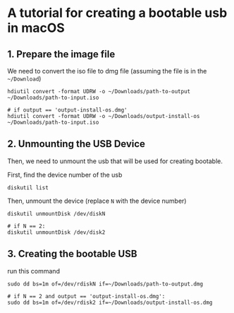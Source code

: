# A tutorial for creating a bootable usb in macOS

## 1. Prepare the image file
We need to convert the iso file to dmg file (assuming the file is in the `~/Download`)
```
hdiutil convert -format UDRW -o ~/Downloads/path-to-output ~/Downloads/path-to-input.iso

# if output == 'output-install-os.dmg'
hdiutil convert -format UDRW -o ~/Downloads/output-install-os ~/Downloads/path-to-input.iso
```

## 2. Unmounting the USB Device
Then, we need to unmount the usb that will be used for creating bootable.

First, find the device number of the usb
```
diskutil list
```

Then, unmount the device (replace `N` with the device number)
```
diskutil unmountDisk /dev/diskN

# if N == 2:
diskutil unmountDisk /dev/disk2
```

## 3. Creating the bootable USB
run this command
```
sudo dd bs=1m of=/dev/rdiskN if=~/Downloads/path-to-output.dmg

# if N == 2 and output == 'output-install-os.dmg':
sudo dd bs=1m of=/dev/rdisk2 if=~/Downloads/output-install-os.dmg
```
